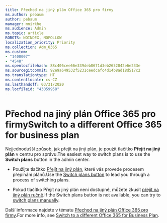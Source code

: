```yaml
---
title: Přechod na jiný plán Office 365 pro firmy
ms.author: pebaum
author: pebaum
manager: mnirkhe
ms.audience: Admin
ms.topic: article
ROBOTS: NOINDEX, NOFOLLOW
localization_priority: Priority
ms.collection: Adm_O365
ms.custom:
- "1400007"
- "4548"
ms.openlocfilehash: 88c406cee66e339deb8671d3eb2652042e6e233e
ms.sourcegitcommit: 92e9a649532f5231ceedcafc4d14b8ad18d517c2
ms.translationtype: HT
ms.contentlocale: cs-CZ
ms.lasthandoff: 03/31/2020
ms.locfileid: "43059958"
---
```

# <a name="switch-to-a-different-office-365-for-business-plan"></a><span data-ttu-id="c3376-102">Přechod na jiný plán Office 365 pro firmy</span><span class="sxs-lookup"><span data-stu-id="c3376-102">Switch to a different Office 365 for business plan</span></span>

<span data-ttu-id="c3376-103">Nejjednodušší způsob, jak přejít na jiný plán, je použít tlačítko **Přejít na jiný plán** v centru pro správu.</span><span class="sxs-lookup"><span data-stu-id="c3376-103">The easiest way to switch plans is to use the **Switch plans** button in the admin center.</span></span>

- <span data-ttu-id="c3376-104">Použijte tlačítko [Přejít na jiný plán](https://docs.microsoft.com/microsoft-365/commerce/subscriptions/switch-to-a-different-plan?view=o365-worldwide#use-the-switch-plans-button), které vás provede procesem přepínání plánů.</span><span class="sxs-lookup"><span data-stu-id="c3376-104">Use the [Switch plans button](https://docs.microsoft.com/microsoft-365/commerce/subscriptions/switch-to-a-different-plan?view=o365-worldwide#use-the-switch-plans-button) to lead you through a process of switching plans.</span></span> 

- <span data-ttu-id="c3376-105">Pokud tlačítko Přejít na jiný plán není dostupné, můžete zkusit [přejít na jiný plán ručně](https://docs.microsoft.com/microsoft-365/commerce/subscriptions/switch-to-a-different-plan?view=o365-worldwide#the-switch-plans-button-isnt-there).</span><span class="sxs-lookup"><span data-stu-id="c3376-105">If the Switch plans button is not available, you can try to [switch plans manually](https://docs.microsoft.com/microsoft-365/commerce/subscriptions/switch-to-a-different-plan?view=o365-worldwide#the-switch-plans-button-isnt-there).</span></span> 

<span data-ttu-id="c3376-106">Další informace najdete v tématu [Přechod na jiný plán Office 365 pro firmy](https://docs.microsoft.com/microsoft-365/commerce/subscriptions/switch-to-a-different-plan?view=o365-worldwide).</span><span class="sxs-lookup"><span data-stu-id="c3376-106">For more info, see [Switch to a different Office 365 for Business Plan](https://docs.microsoft.com/microsoft-365/commerce/subscriptions/switch-to-a-different-plan?view=o365-worldwide).</span></span>

